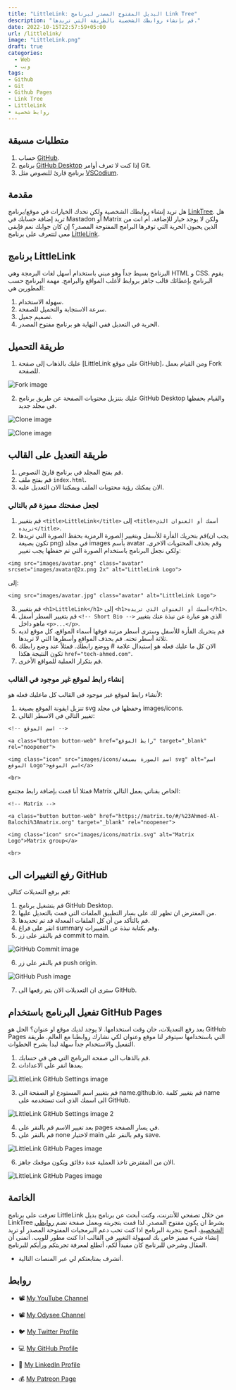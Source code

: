 ```yaml
---
title: "LittleLink: البديل المفتوح المصدر لبرنامج Link Tree"
description: "قم بإنشاء روابطك الشخصية بالطريقة التي تريدها."
date: 2022-10-15T22:57:59+05:00
url: /littlelink/
image: "LittleLink.png"
draft: true
categories:
  - Web
  - ويب
tags:
- Github
- Git
- Github Pages
- Link Tree
- LittleLink
- روابط شخصية
---
```


## متطلبات مسبقة
1. حساب [GitHub](https://github.com/).
2. برنامج [GitHub Desktop](https://desktop.github.com/) إذا كنت لا تعرف أوامر Git.
3. برنامج قارئ للنصوص مثل [VSCodium](https://vscodium.com/).

## مقدمة
هل تريد إنشاء روابطك الشخصية ولكن تحدك الخيارات في موقع/برنامج [LinkTree](https://linktr.ee/). هل تريد إضافة حسابك في Mastadon أو Matrix ولكن لا يوجد خيار للإضافة. أم انت من الذين يحبون الحرية التي توفرها البرامج المفتوحة المصدر؟ إن كان جوابك نعم فإبقى معي لتتعرف على برنامج [LittleLink](https://littlelink.io/).

## برنامج LittleLink
البرنامج بسيط جداً وهو مبني باستخدام أسهل لغات البرمجة وهي HTML و CSS. يقوم البرنامج بإعطائك قالب جاهز بروابط لأغلب المواقع والبرامج. مهمة البرنامج حسب المطورين هي:
1. سهولة الاستخدام.
2. سرعة الاستجابة والتحميل للصفحة.
3. تصميم جميل.
4. الحرية في التعديل ففي النهاية هو برنامج مفتوح المصدر.

## طريقة التحميل
1. عليك بالذهاب إلى صفحة [LittleLink على موقع GitHub]، ومن القيام بعمل Fork للصفحة.

![Fork image](Fork.png "Fork")

2. عليك بتنزيل محتويات الصفحة عن طريق برنامج GitHub Desktop والقيام بحفظها في مجلد جديد.

![Clone image](clone.png "Clone")

![Clone image](clone103.png "Clone 2")


## طريقة التعديل على القالب
1. قم بفتح المجلد في برنامج قارئ النصوص.
2. قم بفتح ملف ``` index.html ```.
3. الان يمكنك رؤية محتويات الملف ويمكننا الان التعديل عليه.

### لجعل صفحتك مميزة قم بالتالي
1. قم بتغيير ``` <title>LittleLink</title> ``` إلى ``` <title>أسمك أو العنوان الذي تريده</title> ```.
2. قم بتحريك الفأرة للأسفل وبتغيير الصورة الرمزية بحفظ الصورة التي تريدها(يجب ان تكون بصيغة png) في مجلد images بأسم avatar وقم بحذف المحتويات الاخرى. ولكي نجعل البرنامج باستخدام الصورة التي تم حفظها يجب تغيير:

```
<img src="images/avatar.png" class="avatar" srcset="images/avatar@2x.png 2x" alt="LittleLink Logo"> 
```
إلى:

```
<img src="images/avatar.jpg" class="avatar" alt="LittleLink Logo">
```
3. قم بتغيير ``` <h1>LittleLink</h1> ``` إلى ```<h1>أسمك أو العنوان الذي تريده</h1>```.
4. قم بتغيير السطر أسفل ```<!-- Short Bio -->``` الذي هو عبارة عن نبذة عنك بتغيير ماهو داخل  ```<p>...</p>```.
5.  قم بتحريك الفأرة للأسفل وسترى أسطر مرتبة فوقها أسماء المواقع، كل موقع لديه ثلاثة أسطر تحته. قم بحذف المواقع وأسطرها التي لا تريدها.
6. الان كل ما عليك فعله هو إستبدال علامة #  ووضع رابطك. فمثلاً عند وضع رابطك تكون النتيجة هكذا ```href="tech-ahmed.com"```.
7. قم بتكرار العملية للمواقع الأخرى.

### إنشاء رابط لموقع غير موجود في القالب
لأنشاء رابط لموقع غير موجود في القالب كل ماعليك فعله هو:
1. تنزيل ايقونة الموقع بصيغة svg وحفظها في مجلد images/icons.
2. تغيير التالي في الاسطر التالي:
```
<!-- اسم الموقع -->

<a class="button button-web" href="رابط الموقع" target="_blank" rel="noopener">

<img class="icon" src="images/icons/اسم الصورة بصيغة svg" alt="اسم الموقع Logo">اسم الموقع</a>

<br>
```
فمثلا أنا قمت بإضافة رابط مجتمع Matrix الخاص بقناتي بعمل التالي:
```
<!-- Matrix -->

<a class="button button-web" href="https://matrix.to/#/%23Ahmed-Al-Balochi%3Amatrix.org" target="_blank" rel="noopener">

<img class="icon" src="images/icons/matrix.svg" alt="Matrix Logo">Matrix group</a>

<br>
```

## رفع التغييرات الى GitHub
قم برفع التعديلات كتالي:
1. قم بتشغيل برنامج GitHub Desktop.
2. من المفترض ان تظهر لك على بسار التطبيق الملفات التي قمت بالتعديل عليها.
3. قم بالتأكد من أن كل الملفات المعدلة قد تم تحديدها.
4. انقر على فراغ summary وقم بكتابة نبذة عن التغييرات.
5. قم بالنقر على زر commit to main.

![GitHub Commit image](git-commit.png "GitHub Commit")

6. قم بالنقر على زر push origin.

![GitHub Push image](git-push.png "GitHub Push")

7. سترى ان التعديلات الان يتم رفعها الى GitHub.

## تفعيل البرنامج باستخدام GitHub Pages
بعد رفع التعديلات، حان وقت استخدامها. لا يوجد لديك موقع او عنوان؟ الحل هو GitHub Pages التي باستخدامها سيتوفر لنا موقع وعنوان لكي نشارك روابطنا مع العالم. طريقة التفعيل والاستخدام جداً سهلة لبدأ بشرح الخطوات.
1. قم بالذهاب الى صفحة البرنامج التي هي في حسابك.
2. بعدها انقر على الاعدادات.

![LittleLink GitHub Settings image](git-settings.png "GitHub Settings")

3. قم بتغيير اسم المستودع او الصفحة الى name.github.io. قم بتغيير كلمة name الى اسمك الذي انت تستخدمه على GitHub.

![LittleLink GitHub Settings image 2](git-settings102.png "GitHub Settings 2")

4. بعد تغيير الاسم قم بالنقر على pages في يسار الصفحة.
5. قم بالنقر على none لاختيار main وقم بالنقر على save.

![LittleLink GitHub Pages image](git-pages102.png "GitHub Pages 2")

6. الان من المفترض تاخذ العملية عدة دقائق ويكون موقعك جاهز.

![LittleLink GitHub Pages image](git-pages.png "GitHub Pages")


## الخاتمة
تعرفت على برنامج LittleLink من خلال تصفحي للأنترنت، وكنت أبحث عن برنامج بديل LinkTree بشرط ان يكون مفتوح المصدر. لذا قمت بتجربته وبعمل صفحة تضم [روابطي الشخصية](https://links.tech-ahmed.com)، أنصح بتجربة البرنامج اذا كنت تحب دعم البرمجيات المفتوحة المصدر أو تريد إنشاء شيء مميز خاص بك لسهولة التغيير في القالب اذا كنت مطور للويب.
أتمنى أن المقال وشرحي للبرنامج كان مفيداً لكم، أتطلع لمعرفة تجربتكم ورأيكم للبرنامج.


- أتشرف بمتابعتكم لي عبر المنصات التالية.

## روابط


- 📽 [My YouTube Channel](https://t.co/qNbPadCaHI?amp=1)

- 📽 [My Odysee Channel](https://odysee.com/$/invite/@CTRLplusA:7)

- 🐦 [My Twitter Profile](https://twitter.com/ahmedal_balochi)

- 💻 [My GitHub Profile](https://github.com/ahmed-al-balochi)

- 💼 [My LinkedIn Profile](https://www.linkedin.com/in/ahmed-al-balochi-b97b9b150/)

- 💰 [My Patreon Page](https://patreon.com/user?u=42792180)
